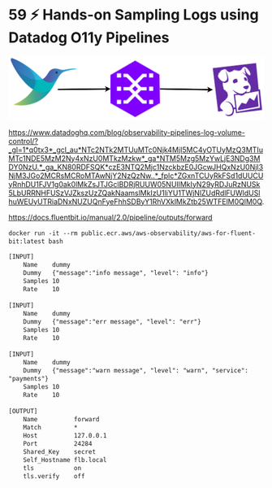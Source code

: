 # 59 ⚡ Hands-on Sampling Logs using Datadog O11y Pipelines

![](../imgs/019e10bcbbc44359906fd63b3e765f0b.png)

https://www.datadoghq.com/blog/observability-pipelines-log-volume-control/?_gl=1*q0tx3*_gcl_au*NTc2NTk2MTUuMTc0Njk4MjI5MC4yOTUyMzQ3MTIuMTc1NDE5MzM2Ny4xNzU0MTkzMzkw*_ga*NTM5Mzg5MzYwLjE3NDg3MDY0NzU.*_ga_KN80RDFSQK*czE3NTQ2Mjc1NzckbzE0JGcwJHQxNzU0NjI3NjM3JGo2MCRsMCRoMTAwNjY2NzQzNw..*_fplc*ZGxnTCUyRkFSd1dUUCUyRnhDU1FJV1g0ak0lMkZsJTJGclBDRjRUUW05NUIlMkIyN29yRDJuRzNUSk5LbURRNHFUSzVJZkszUzZQakNaamslMkIzU1liYU1TWjNlZUdRdlFUWldUSlhuWEUyUTRiaDNxNUZUQnFyeFhhSDByY1RhVXklMkZtb25WTFElM0QlM0Q.

https://docs.fluentbit.io/manual/2.0/pipeline/outputs/forward

```
docker run -it --rm public.ecr.aws/aws-observability/aws-for-fluent-bit:latest bash
```

```
[INPUT]
    Name    dummy
    Dummy   {"message":"info message", "level": "info"}
    Samples 10
    Rate    10
    
[INPUT]
    Name    dummy
    Dummy   {"message":"err message", "level": "err"}
    Samples 10
    Rate    10
    
[INPUT]
    Name    dummy
    Dummy   {"message":"warn message", "level": "warn", "service": "payments"}
    Samples 10
    Rate    10

[OUTPUT]
    Name          forward
    Match         *
    Host          127.0.0.1
    Port          24284
    Shared_Key    secret
    Self_Hostname flb.local
    tls           on
    tls.verify    off
```